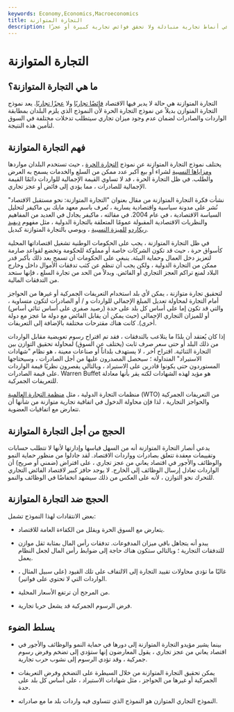 ```yaml
---
keywords: Economy,Economics,Macroeconomics
title: التجارة المتوازنة
description: التجارة المتوازنة هي نموذج اقتصادي تنخرط بموجبه البلدان في أنماط تجارية متبادلة ولا تحقق فوائض تجارية كبيرة أو عجزًا.
---
```


# التجارة المتوازنة
## ما هي التجارة المتوازنة؟

التجارة المتوازنة هي حالة لا يدير فيها الاقتصاد [فائضًا تجاريًا](/trade-surplus) ولا [عجزًا تجاريًا](/trade_deficit). يعد نموذج التجارة المتوازن بديلاً عن نموذج التجارة الحرة لأن النموذج الذي يلزم البلدان بمطابقة الواردات والصادرات لضمان عدم وجود ميزان تجاري سيتطلب تدخلات مختلفة في السوق لتأمين هذه النتيجة.

## فهم التجارة المتوازنة

يختلف نموذج التجارة المتوازنة عن نموذج [التجارة الحرة](/free-trade) ، حيث تستخدم البلدان مواردها [ومزاياها النسبية](/comparativeadvantage) لشراء أو بيع أكبر عدد ممكن من السلع والخدمات يسمح به العرض والطلب. في ظل التجارة الحرة ، قد لا تساوي القيمة الإجمالية للواردات دائمًا القيمة الإجمالية للصادرات ، مما يؤدي إلى فائض أو عجز تجاري.

نشأت فكرة التجارة المتوازنة من مقال بعنوان "التجارة المتوازنة: نحو مستقبل الاقتصاد" نُشر على مدونة سياسية واقتصادية يسارية ، تُعرف باسم معهد مايك بي ماكيفر لتحليل السياسة الاقتصادية ، في عام 2004. في مقالته ، ماكيفر يجادل في العديد من المفاهيم والنظريات الاقتصادية المقبولة عمومًا المتعلقة بالتجارة الدولية ، مثل مفهوم [ديفيد ريكاردو](/david-ricardo) [للميزة النسبية](/comparativeadvantage) ، ويوصي بالتجارة المتوازنة كبديل.

في ظل التجارة المتوازنة ، يجب على الحكومات الوطنية تشغيل اقتصاداتها المحلية كأسواق حرة ، حيث قد تكون الشركات خاصة أو مملوكة للحكومة وتخضع لقواعد صارمة لتعزيز دخل العمال وحماية البيئة. ينبغي على الحكومات أن تسمح بعد ذلك بأكبر قدر ممكن من التجارة الدولية ، ولكن يجب أن تنظم عن كثب تدفقات الأموال داخل وخارج البلاد لمنع تراكم العجز التجاري أو الفائض. وبدلاً من الحد من تجارة السلع ، فإنها ستحد من التدفقات المالية.

لتحقيق تجارة متوازنة ، يمكن لأي بلد استخدام التعريفات الجمركية أو غيرها من الحواجز أمام التجارة لمحاولة تعديل المبلغ الإجمالي للواردات و / أو الصادرات لتكون متساوية ، والتي قد تكون إما على أساس كل بلد على حدة (رصيد صفري على أساس ثنائي أساس) أو للميزان التجاري الإجمالي (حيث يمكن أن يقابل الفائض مع دولة ما عجز مع دولة أخرى). كانت هناك مقترحات مختلفة بالإضافة إلى التعريفات.

إذا كان يُعتقد أن بلدًا ما يتلاعب بالتدفقات ، فقد تم اقتراح رسوم تعويضية مقابل الواردات من ذلك البلد أو حتى سعر صرف ثابت (يختلف عن السوق) لمحاولة تحقيق التوازن بين التجارة الثنائية. اقتراح آخر ، لا يستهدف بلداناً أو صناعات معينة ، هو نظام "شهادات الاستيراد" المتداولة ؛ سيحصل المصدرون عليها من أجل الصادرات ، وسيحتاجها المستوردون حتى يكونوا قادرين على الاستيراد ، وبالتالي يقصرون نظريًا قيمة الواردات على قيمة الصادرات. Warren Buffet هو مؤيد لهذه الشهادات لكنه يقر بأنها معادلة للتعريفات الجمركية.

منظمات التجارة الدولية ، مثل [منظمة التجارة العالمية](/wto) (WTO) من التعريفات الجمركية والحواجز التجارية ، لذا فإن محاولة الدخول في اتفاقية تجارية متوازنة من شأنها أن تتعارض مع اتفاقيات العضوية.

## الحجج من أجل التجارة المتوازنة

يدعي أنصار التجارة المتوازنة أنه من السهل قياسها وإدارتها لأنها لا تتطلب حسابات وتقييمات معقدة تتعلق بصادرات وواردات الاقتصاد. لقد جادلوا من منظور حماية النمو والوظائف والأجور في اقتصاد يعاني من عجز تجاري ، على افتراض (ضمني أو صريح) أن الواردات تعادل إرسال الوظائف إلى الخارج. لا يوجد حافز كبير لاقتصاد الفائض التجاري للتحرك نحو التوازن ، لأنه على العكس من ذلك سيشهد انخفاضًا في الوظائف والنمو.

## الحجج ضد التجارة المتوازنة

بعض الانتقادات لهذا النموذج تشمل:

- يتعارض مع السوق الحرة ويقلل من الكفاءة العامة للاقتصاد.

- يبدو أنه يتجاهل باقي ميزان المدفوعات. تدفقات رأس المال بمثابة ثقل موازن للتدفقات التجارية ؛ وبالتالي ستكون هناك حاجة إلى ضوابط رأس المال لجعل النظام يعمل.

- غالبًا ما تؤدي محاولات تقييد التجارة إلى الالتفاف على تلك القيود (على سبيل المثال ، الواردات التي لا تحتوي على فواتير).

- من المرجح أن ترتفع الأسعار المحلية.

- فرض الرسوم الجمركية قد يشعل حربا تجارية.

## يسلط الضوء

- بينما يشير مؤيدو التجارة المتوازنة إلى دورها في حماية النمو والوظائف والأجور في اقتصاد يعاني من عجز تجاري ، يقول المعارضون إنها ستؤدي إلى تضخم وفرض رسوم جمركية ، وقد تؤدي الرسوم إلى نشوب حرب تجارية.

- يمكن تحقيق التجارة المتوازنة من خلال السيطرة على التضخم وفرض التعريفات الجمركية أو غيرها من الحواجز ، مثل شهادات الاستيراد ، على أساس كل بلد على حدة.

- النموذج التجاري المتوازن هو النموذج الذي تتساوى فيه واردات بلد ما مع صادراته.

